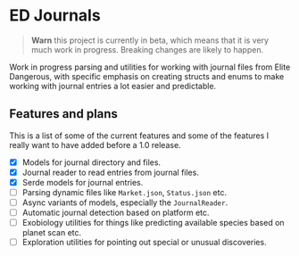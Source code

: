 # ED Journals

> **Warn** this project is currently in beta, which means that it is very much work in progress. Breaking
> changes are likely to happen.

Work in progress parsing and utilities for working with journal files from Elite Dangerous, with specific emphasis on
creating structs and enums to make working with journal entries a lot easier and predictable.

## Features and plans

This is a list of some of the current features and some of the features I really want to have added before a 1.0
release.

- [x] Models for journal directory and files.
- [x] Journal reader to read entries from journal files.
- [x] Serde models for journal entries.
- [ ] Parsing dynamic files like `Market.json`, `Status.json` etc.
- [ ] Async variants of models, especially the `JournalReader`.
- [ ] Automatic journal detection based on platform etc.
- [ ] Exobiology utilities for things like predicting available species based on planet scan etc.
- [ ] Exploration utilities for pointing out special or unusual discoveries.
